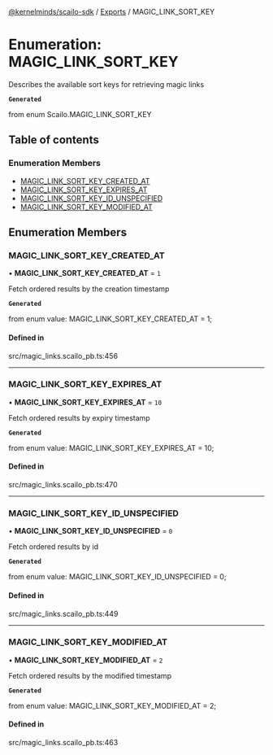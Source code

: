 [@kernelminds/scailo-sdk](../README.md) / [Exports](../modules.md) / MAGIC\_LINK\_SORT\_KEY

# Enumeration: MAGIC\_LINK\_SORT\_KEY

Describes the available sort keys for retrieving magic links

**`Generated`**

from enum Scailo.MAGIC_LINK_SORT_KEY

## Table of contents

### Enumeration Members

- [MAGIC\_LINK\_SORT\_KEY\_CREATED\_AT](MAGIC_LINK_SORT_KEY.md#magic_link_sort_key_created_at)
- [MAGIC\_LINK\_SORT\_KEY\_EXPIRES\_AT](MAGIC_LINK_SORT_KEY.md#magic_link_sort_key_expires_at)
- [MAGIC\_LINK\_SORT\_KEY\_ID\_UNSPECIFIED](MAGIC_LINK_SORT_KEY.md#magic_link_sort_key_id_unspecified)
- [MAGIC\_LINK\_SORT\_KEY\_MODIFIED\_AT](MAGIC_LINK_SORT_KEY.md#magic_link_sort_key_modified_at)

## Enumeration Members

### MAGIC\_LINK\_SORT\_KEY\_CREATED\_AT

• **MAGIC\_LINK\_SORT\_KEY\_CREATED\_AT** = ``1``

Fetch ordered results by the creation timestamp

**`Generated`**

from enum value: MAGIC_LINK_SORT_KEY_CREATED_AT = 1;

#### Defined in

src/magic_links.scailo_pb.ts:456

___

### MAGIC\_LINK\_SORT\_KEY\_EXPIRES\_AT

• **MAGIC\_LINK\_SORT\_KEY\_EXPIRES\_AT** = ``10``

Fetch ordered results by expiry timestamp

**`Generated`**

from enum value: MAGIC_LINK_SORT_KEY_EXPIRES_AT = 10;

#### Defined in

src/magic_links.scailo_pb.ts:470

___

### MAGIC\_LINK\_SORT\_KEY\_ID\_UNSPECIFIED

• **MAGIC\_LINK\_SORT\_KEY\_ID\_UNSPECIFIED** = ``0``

Fetch ordered results by id

**`Generated`**

from enum value: MAGIC_LINK_SORT_KEY_ID_UNSPECIFIED = 0;

#### Defined in

src/magic_links.scailo_pb.ts:449

___

### MAGIC\_LINK\_SORT\_KEY\_MODIFIED\_AT

• **MAGIC\_LINK\_SORT\_KEY\_MODIFIED\_AT** = ``2``

Fetch ordered results by the modified timestamp

**`Generated`**

from enum value: MAGIC_LINK_SORT_KEY_MODIFIED_AT = 2;

#### Defined in

src/magic_links.scailo_pb.ts:463
